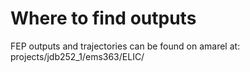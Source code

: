 # Where to find outputs
FEP outputs and trajectories can be found on amarel at:
projects/jdb252_1/ems363/ELIC/
